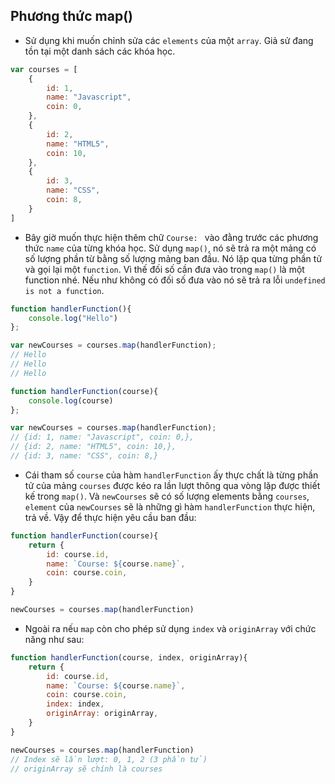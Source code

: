 ## Phương thức map()

- Sử dụng khi muốn chỉnh sửa các `elements` của một `array`.
Giả sử đang tồn tại một danh sách các khóa học.
```js 
var courses = [
    {
        id: 1,
        name: "Javascript",
        coin: 0,
    },
    {
        id: 2,
        name: "HTML5",
        coin: 10,
    },
    {
        id: 3,
        name: "CSS",
        coin: 8,
    }
]
```
- Bây giờ muốn thực hiện thêm chữ `Course: ` vào đằng trước các phương thức `name` của từng khóa học.
Sử dụng `map()`, nó sẽ trả ra một mảng có số lượng phần từ bằng số lượng mảng ban đầu. Nó lặp qua từng phần tử và gọi lại một `function`. Vì thế đối số cần đưa vào trong `map()` là một function nhé. Nếu như không có đối số đưa vào nó sẽ trả ra lỗi `undefined is not a function`.
```js
function handlerFunction(){
    console.log("Hello")
};

var newCourses = courses.map(handlerFunction);
// Hello
// Hello
// Hello
```
```js
function handlerFunction(course){
    console.log(course)
};

var newCourses = courses.map(handlerFunction);
// {id: 1, name: "Javascript", coin: 0,},
// {id: 2, name: "HTML5", coin: 10,},
// {id: 3, name: "CSS", coin: 8,}
```
- Cái tham số `course` của hàm `handlerFunction` ấy thực chất là từng phần tử của mảng `courses` được kéo ra lần lượt thông qua vòng lặp được thiết kế trong `map()`.
Và `newCourses` sẽ có số lượng elements bằng `courses`, `element` của `newCourses` sẽ là những gì hàm `handlerFunction` thực hiện, trả về.
Vậy để thực hiện yêu cầu ban đầu:
```js
function handlerFunction(course){
    return {
        id: course.id,
        name: `Course: ${course.name}`,
        coin: course.coin, 
    }
}

newCourses = courses.map(handlerFunction)
```
- Ngoài ra nếu `map` còn cho phép sử dụng `index` và `originArray` với chức năng như sau:
```js
function handlerFunction(course, index, originArray){
    return {
        id: course.id,
        name: `Course: ${course.name}`,
        coin: course.coin,
        index: index,
        originArray: originArray,
    }
}

newCourses = courses.map(handlerFunction)
// Index sẽ lần lượt: 0, 1, 2 (3 phần tử)
// originArray sẽ chính là courses
```

